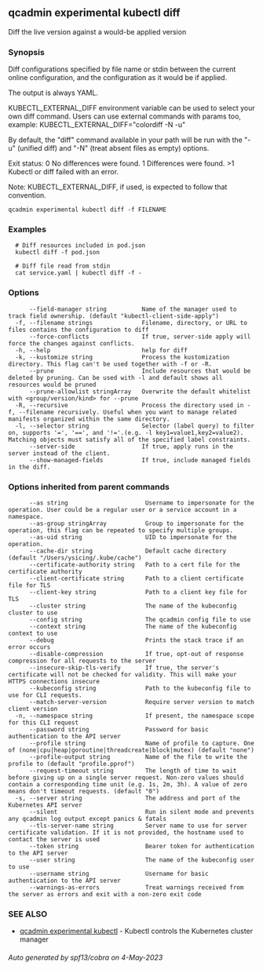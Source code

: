 ## qcadmin experimental kubectl diff

Diff the live version against a would-be applied version

### Synopsis

Diff configurations specified by file name or stdin between the current online configuration, and the configuration as it would be if applied.

 The output is always YAML.

 KUBECTL_EXTERNAL_DIFF environment variable can be used to select your own diff command. Users can use external commands with params too, example: KUBECTL_EXTERNAL_DIFF="colordiff -N -u"

 By default, the "diff" command available in your path will be run with the "-u" (unified diff) and "-N" (treat absent files as empty) options.

 Exit status: 0 No differences were found. 1 Differences were found. >1 Kubectl or diff failed with an error.

 Note: KUBECTL_EXTERNAL_DIFF, if used, is expected to follow that convention.

```
qcadmin experimental kubectl diff -f FILENAME
```

### Examples

```
  # Diff resources included in pod.json
  kubectl diff -f pod.json
  
  # Diff file read from stdin
  cat service.yaml | kubectl diff -f -
```

### Options

```
      --field-manager string          Name of the manager used to track field ownership. (default "kubectl-client-side-apply")
  -f, --filename strings              Filename, directory, or URL to files contains the configuration to diff
      --force-conflicts               If true, server-side apply will force the changes against conflicts.
  -h, --help                          help for diff
  -k, --kustomize string              Process the kustomization directory. This flag can't be used together with -f or -R.
      --prune                         Include resources that would be deleted by pruning. Can be used with -l and default shows all resources would be pruned
      --prune-allowlist stringArray   Overwrite the default whitelist with <group/version/kind> for --prune
  -R, --recursive                     Process the directory used in -f, --filename recursively. Useful when you want to manage related manifests organized within the same directory.
  -l, --selector string               Selector (label query) to filter on, supports '=', '==', and '!='.(e.g. -l key1=value1,key2=value2). Matching objects must satisfy all of the specified label constraints.
      --server-side                   If true, apply runs in the server instead of the client.
      --show-managed-fields           If true, include managed fields in the diff.
```

### Options inherited from parent commands

```
      --as string                      Username to impersonate for the operation. User could be a regular user or a service account in a namespace.
      --as-group stringArray           Group to impersonate for the operation, this flag can be repeated to specify multiple groups.
      --as-uid string                  UID to impersonate for the operation.
      --cache-dir string               Default cache directory (default "/Users/ysicing/.kube/cache")
      --certificate-authority string   Path to a cert file for the certificate authority
      --client-certificate string      Path to a client certificate file for TLS
      --client-key string              Path to a client key file for TLS
      --cluster string                 The name of the kubeconfig cluster to use
      --config string                  The qcadmin config file to use
      --context string                 The name of the kubeconfig context to use
      --debug                          Prints the stack trace if an error occurs
      --disable-compression            If true, opt-out of response compression for all requests to the server
      --insecure-skip-tls-verify       If true, the server's certificate will not be checked for validity. This will make your HTTPS connections insecure
      --kubeconfig string              Path to the kubeconfig file to use for CLI requests.
      --match-server-version           Require server version to match client version
  -n, --namespace string               If present, the namespace scope for this CLI request
      --password string                Password for basic authentication to the API server
      --profile string                 Name of profile to capture. One of (none|cpu|heap|goroutine|threadcreate|block|mutex) (default "none")
      --profile-output string          Name of the file to write the profile to (default "profile.pprof")
      --request-timeout string         The length of time to wait before giving up on a single server request. Non-zero values should contain a corresponding time unit (e.g. 1s, 2m, 3h). A value of zero means don't timeout requests. (default "0")
  -s, --server string                  The address and port of the Kubernetes API server
      --silent                         Run in silent mode and prevents any qcadmin log output except panics & fatals
      --tls-server-name string         Server name to use for server certificate validation. If it is not provided, the hostname used to contact the server is used
      --token string                   Bearer token for authentication to the API server
      --user string                    The name of the kubeconfig user to use
      --username string                Username for basic authentication to the API server
      --warnings-as-errors             Treat warnings received from the server as errors and exit with a non-zero exit code
```

### SEE ALSO

* [qcadmin experimental kubectl](qcadmin_experimental_kubectl.md)	 - Kubectl controls the Kubernetes cluster manager

###### Auto generated by spf13/cobra on 4-May-2023

